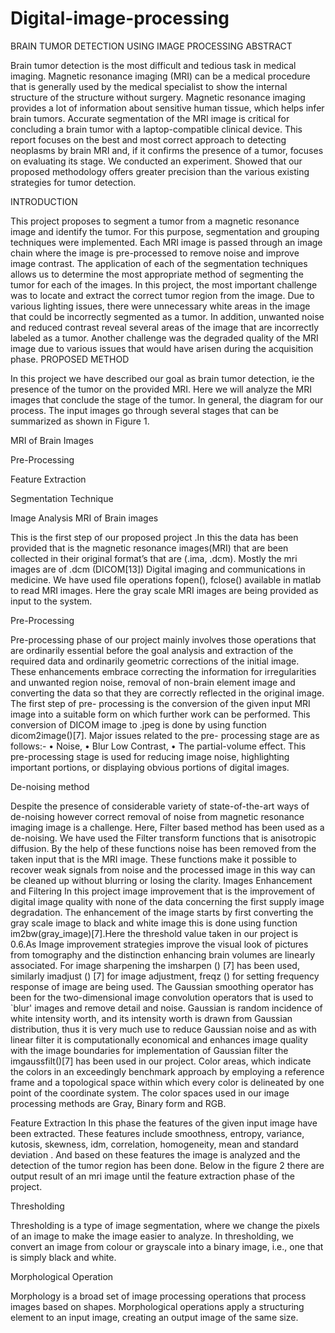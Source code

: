 # Digital-image-processing
BRAIN TUMOR DETECTION USING IMAGE PROCESSING
ABSTRACT

Brain tumor detection is the most difficult and tedious task in medical imaging. Magnetic resonance imaging (MRI) can be a medical procedure that is generally used by the medical specialist to show the internal structure of the structure without surgery. Magnetic resonance imaging provides a lot of information about sensitive human tissue, which helps infer brain tumors. Accurate segmentation of the 
MRI image is critical for concluding a brain tumor with a laptop-compatible clinical device. This report focuses on the best and most correct approach to detecting neoplasms by brain MRI and, if it confirms the presence of a tumor, focuses on evaluating its stage. We conducted an experiment. Showed that our proposed methodology offers greater precision than the various existing strategies for tumor detection.

INTRODUCTION

This project proposes to segment a tumor from a magnetic resonance image and identify the tumor. For this purpose, segmentation and grouping techniques were implemented. Each MRI image is passed through an image chain where the image is pre-processed to remove noise and improve image contrast. The application of each of the segmentation techniques allows us to determine the most appropriate method of segmenting the tumor for each of the images. In this project, the most important challenge was to locate and extract the correct tumor region from the image. Due to various lighting issues, there were unnecessary white areas in the image that could be incorrectly segmented as a tumor. In addition, unwanted noise and reduced contrast reveal several areas of the image that are incorrectly labeled as a tumor. Another challenge was the degraded quality of the MRI image due to various issues that would have arisen during the acquisition phase.
PROPOSED METHOD

In this project we have described our goal as brain tumor detection, ie the presence of the tumor on the provided MRI. Here we will analyze the MRI images that conclude the stage of the tumor. In general, the diagram for our process. The input images go through several stages that can be summarized as shown in Figure 1.


MRI of Brain Images
 
Pre-Processing
 
Feature Extraction
 
Segmentation Technique
 
Image Analysis
MRI of Brain images

This is the first step of our proposed project .In this the data has been provided that is the magnetic resonance images(MRI) that are been collected in their original format’s that are (.ima, .dcm). Mostly the mri images are of .dcm (DICOM[13]) Digital imaging and communications in medicine. We have used file operations fopen(), fclose() available in matlab to read MRI images. Here the gray scale MRI images are being provided as input to the system.

Pre-Processing

Pre-processing phase of our project mainly involves those operations that are ordinarily essential before the goal analysis and extraction of the required data and ordinarily geometric corrections of the initial image. These enhancements embrace correcting the information for irregularities and unwanted region noise, removal of non-brain element image and converting the data so that they are correctly reflected in the original image. The first step of pre- processing is the conversion of the given input MRI image into a suitable form on which further work can be  performed.
This conversion of DICOM image to .jpeg is done by using function dicom2image()[7]. Major issues related to the pre- processing stage are as follows:-
•	Noise,
•	Blur Low Contrast,
•	The partial-volume effect.
This pre-processing stage is used for reducing image noise, highlighting important portions, or displaying obvious portions of digital images.

De-noising method

Despite the presence of considerable variety of state-of-the-art ways of de-noising however correct removal of noise from magnetic resonance imaging image is a challenge. Here, Filter based method has been used as a de-noising. We have used the Filter transform functions that is anisotropic diffusion. By the help of these functions noise has been removed from the taken input that is the MRI image. These functions make it possible to recover weak signals from noise and the processed image in this way can be cleaned up without blurring or losing the clarity.
Images Enhancement and Filtering
In this project image improvement that is the improvement of digital image quality with none of the data concerning the first supply image degradation. The enhancement of the image starts by first converting the gray scale image to black and white image this is done using function im2bw(gray_image)[7].Here the threshold value taken in our project is 0.6.As Image improvement strategies improve the visual look of pictures from tomography and the distinction enhancing brain volumes are linearly associated. For image sharpening the imsharpen () [7] has been used, similarly imadjust () [7] for image adjustment, freqz () for setting frequency response of image are being used. The Gaussian smoothing operator has been for the two-dimensional image convolution operators that is used to `blur' images and remove detail and noise. Gaussian is random incidence of white intensity worth, and its intensity worth is drawn from Gaussian distribution, thus it is very much use to reduce Gaussian noise and as with linear filter it is computationally economical and enhances image quality with the image boundaries for implementation of Gaussian filter the imgaussfilt()[7] has been used in our project. Color areas, which indicate the colors in an exceedingly benchmark approach by employing a reference frame and a topological space within which every color is delineated by one point of the coordinate system. The color spaces used in our image processing methods are Gray, Binary form and RGB.

Feature Extraction
In this phase the features of the given input image have been extracted. These features include smoothness, entropy, variance, kutosis, skewness, idm, correlation, homogeneity, mean and standard deviation . And based on these features the image is analyzed and the detection of the tumor region has been done. Below in the figure 2 there are output result of an mri image until the feature extraction phase of the project.

Thresholding

Thresholding is a type of image segmentation, where we change the pixels of an image to make the image easier to analyze. In thresholding, we convert an image from colour or grayscale into a binary image, i.e., one that is simply black and white.

Morphological Operation

Morphology is a broad set of image processing operations that process images based on shapes. Morphological operations apply a structuring element to an input image, creating an output image of the same size.

